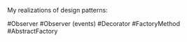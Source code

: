 My realizations of design patterns:

#Observer
#Observer (events)
#Decorator
#FactoryMethod
#AbstractFactory
